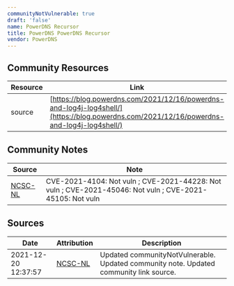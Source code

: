 ```yaml
---
communityNotVulnerable: true
draft: 'false'
name: PowerDNS Recursor
title: PowerDNS PowerDNS Recursor
vendor: PowerDNS
---
```



## Community Resources
| Resource | Link |
| --- | --- |
| source | [https://blog.powerdns.com/2021/12/16/powerdns-and-log4j-log4shell/](https://blog.powerdns.com/2021/12/16/powerdns-and-log4j-log4shell/) |

## Community Notes
| Source | Note |
| --- | --- |
| [NCSC-NL](https://github.com/NCSC-NL/log4shell/blob/main/software/README.md) | CVE-2021-4104: Not vuln ; CVE-2021-44228: Not vuln ; CVE-2021-45046: Not vuln ; CVE-2021-45105: Not vuln </ul> |

## Sources
| Date | Attribution | Description |
| --- | --- | --- |
| 2021-12-20 12:37:57 | [NCSC-NL](https://github.com/NCSC-NL/log4shell/blob/main/software/README.md) | Updated communityNotVulnerable. Updated community note. Updated community link source.  |
